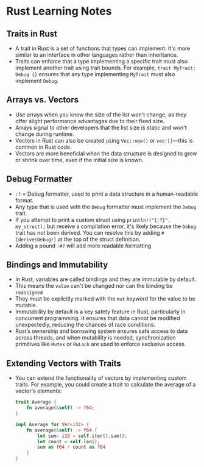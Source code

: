 # Rust Learning Notes

## Traits in Rust

- A trait in Rust is a set of functions that types can implement. It's more similar to an interface in other languages rather than inheritance.
- Traits can enforce that a type implementing a specific trait must also implement another trait using trait bounds. For example, `trait MyTrait: Debug {}` ensures that any type implementing `MyTrait` must also implement `Debug`.

## Arrays vs. Vectors

- Use arrays when you know the size of the list won't change, as they offer slight performance advantages due to their fixed size.
- Arrays signal to other developers that the list size is static and won't change during runtime.
- Vectors in Rust can also be created using `Vec::new()` or `vec![]`—this is common in Rust code.
- Vectors are more beneficial when the data structure is designed to grow or shrink over time, even if the initial size is known.

## Debug Formatter

- `:?` = Debug formatter, used to print a data structure in a human-readable format.
- Any type that is used with the `Debug` formatter must implement the `Debug` trait.
- If you attempt to print a custom struct using `println!("{:?}", my_struct);` but receive a compilation error, it's likely because the `Debug` trait has not been derived. You can resolve this by adding `#[derive(Debug)]` at the top of the struct definition.
- Adding a pound `:#?` will add more readable formatting

## Bindings and Immutability

- In Rust, variables are called bindings and they are immutable by default.
- This means the `value` can't be changed nor can the binding be `reassigned`
- They must be explicitly marked with the `mut` keyword for the value to be mutable.
- Immutability by default is a key safety feature in Rust, particularly in concurrent programming. It ensures that data cannot be modified unexpectedly, reducing the chances of race conditions.
- Rust’s ownership and borrowing system ensures safe access to data across threads, and when mutability is needed, synchronization primitives like `Mutex` or `RwLock` are used to enforce exclusive access.

## Extending Vectors with Traits

- You can extend the functionality of vectors by implementing custom traits. For example, you could create a trait to calculate the average of a vector's elements:

  ```rust
  trait Average {
      fn average(&self) -> f64;
  }

  impl Average for Vec<i32> {
      fn average(&self) -> f64 {
          let sum: i32 = self.iter().sum();
          let count = self.len();
          sum as f64 / count as f64
      }
  }
  ```
